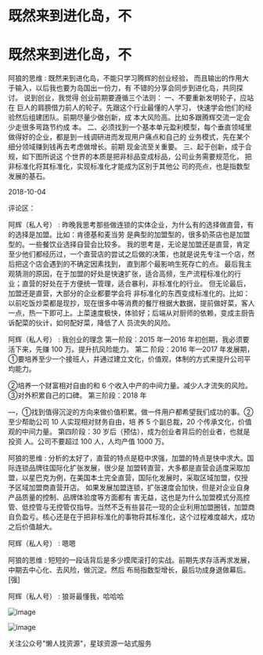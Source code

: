 # 既然来到进化岛，不

# 既然来到进化岛，不

阿狼的思维 : 既然来到进化岛，不能只学习腾辉的创业经验， 而且输出的作用大于输入，以后我也要为岛国出一份力，有 不错的分享会同步到进化岛，共同探讨。 说到创业，我觉得 创业前期要遵循三个法则： 一、不要重新发明轮子，应站在 巨人的肩膀借力前人的轮子。先跟这个行业最懂的人学习， 快速学会他们的经验然后组建团队。前期尽量少做创新，成 本大风险高。比如多跟腾辉交流一定会少走很多弯路节约成 本。 二、必须找到一个基本单元盈利模型，每个垂直领域里 做得好的企业，都是到一线调研进而发现用户痛点和自己的 业务模式，先在某个细分领域赚到钱再去考虑做增长。前期 现金流至关重要。 三、起于创新，成于合规，如下图所说这 个世界的本质是把非标品变成标品，公司业务需要规范化， 把非标准化将其标准化，实现标准化才能成为区别于其他公 司的亮点，也是指数型发展的基石。

2018-10-04

评论区：

阿辉（私人号） : 昨晚我思考那些做连锁的实体企业，为什么有的选择做直营，有的选择是加盟。比如：肯德基和麦当劳 是典型的加盟型的，很多奶茶店也是加盟型的。一些餐饮业选择自营会比较多。 我的思考是，无论是加盟还是直营，肯定 至少他们都经历过，一个直营店的尝试之后做的决策，也就是说先专注一个店，然后把这个店会遇到的不确定因素找到， 直到那个最影响生死存亡的点。 最后我主观猜测的原因，在于加盟的好处是快速扩张，适合高频，生产流程标准化的行 业；直营的好处在于方便统一管理，适合暴利，非标准化的行业。 但无论最后，加盟还是直营，大部分的企业都要学会将 非标准化的东西变成标准化的。比如：以前吃饭炒菜都是现抄，现在很多中等消费的餐厅根据大数据，提前做好菜，客人 一点，热一下即可上。上菜速度极快，体验好；后端从对厨师的依赖，变成主厨告诉配菜的伙计，如何配好菜，降低了人 员流失的风险。

阿辉（私人号） : 我创业的理念 第一阶段：2015 年—2016 年初创期，我必须要活下来，先赚 100 万。提升抗风险能力。 第二 阶段：2016 年—2017 年发展期，①要培养至少一个接班人，并通过建立文化，价值观，体制的方式来提升公司平均能力。

②培养一个财富相对自由的和 6 个收入中产的中间力量。减少人才流失的风险。③对外积累自己的口碑。 第三阶段：2018 年

—，①找到值得沉淀的方向来做价值积累。做一件用户都希望我们成功的事。②至少帮助公司 10 人实现相对财务自由，培 养 5 个副总裁，20 个传承文化，价值观的中间力量。 第四阶段：30 岁后（预估），成为创业者背后的创业者，也就是投资 人。公司不要超过 100 人，人均产值 1000 万。

阿狼的思维 : 分析的太好了，直营的特点是稳中求强，加盟的特点是快中求大。国际连锁品牌往国际化扩张发展，很少是 加盟转直营，大多都是直营会适度采取加盟，以星巴克为例，在美国本土完全直营，国际化发展时，采取区域加盟，仅授 予区域加盟商直营开店。 如果发展加盟连锁，扩张速度会加快，但是对企业自身产品质量的控制、品牌体验度等方面都有 害无益，这也是为什么加盟模式分高控管、低控管与无控管仅指导。当然不乏有些昙花一现的企业利用加盟圈钱，加盟商 自负盈亏。核心还是在于把非标准化的事物将其标准化，这个过程难度越大，成功之后价值越大。

阿辉（私人号） : 嗯嗯

阿狼的思维 : 短短的一段话背后是多少摸爬滚打的实战。前期先求存活再求发展，中期去中心化、去风险，做沉淀。然后 布局指数型增长，最后功成身退做幕后。[强]

阿辉（私人号） : 狼哥最懂我，哈哈哈

![image](img/Image_088.png)

![image](img/Image_089.png)

关注公众号"懒人找资源"，星球资源一站式服务